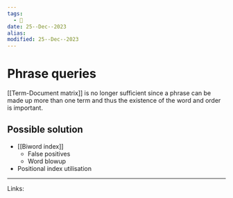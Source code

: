 ```yaml
---
tags:
  - 🌱
date: 25--Dec--2023
alias: 
modified: 25--Dec--2023
---
```

# Phrase queries
[[Term-Document matrix]] is no longer sufficient since a phrase can be made up more than one term and thus the existence of the word and order is important.
## Possible solution
- [[Biword index]]
    - False positives
    - Word blowup
- Positional index utilisation

---
Links:
